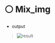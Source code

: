 # ⚪ Mix_img

- output

> ![result](https://user-images.githubusercontent.com/87034655/140495503-94d6b435-7fa9-44fe-886d-57227f99d107.jpg)
